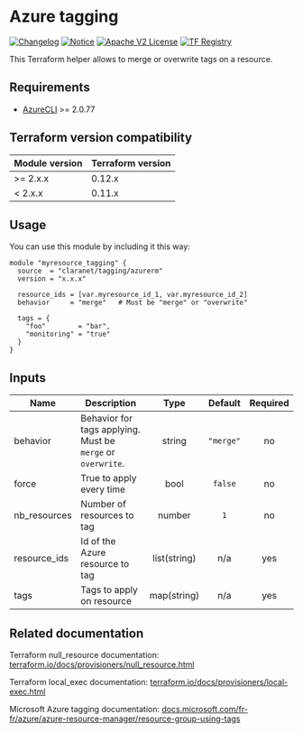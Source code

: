 # Azure tagging
[![Changelog](https://img.shields.io/badge/changelog-release-green.svg)](CHANGELOG.md) [![Notice](https://img.shields.io/badge/notice-copyright-yellow.svg)](NOTICE) [![Apache V2 License](https://img.shields.io/badge/license-Apache%20V2-orange.svg)](LICENSE) [![TF Registry](https://img.shields.io/badge/terraform-registry-blue.svg)](https://registry.terraform.io/modules/claranet/tagging/azurerm/)


This Terraform helper allows to merge or overwrite tags on a resource.

## Requirements

  * [AzureCLI](https://docs.microsoft.com/fr-fr/cli/azure/?view=azure-cli-latest) >= 2.0.77

## Terraform version compatibility

| Module version | Terraform version |
|----------------|-------------------|
| >= 2.x.x       | 0.12.x            |
| < 2.x.x        | 0.11.x            |


## Usage

You can use this module by including it this way:
```
module "myresource_tagging" {
  source  = "claranet/tagging/azurerm"
  version = "x.x.x"

  resource_ids = [var.myresource_id_1, var.myresource_id_2]
  behavior     = "merge"   # Must be "merge" or "overwrite"
  
  tags = {
    "foo"        = "bar",
    "monitoring" = "true"
  }
}
```

## Inputs

| Name | Description | Type | Default | Required |
|------|-------------|:----:|:-----:|:-----:|
| behavior | Behavior for tags applying. Must be `merge` or `overwrite`. | string | `"merge"` | no |
| force | True to apply every time | bool | `false` | no |
| nb\_resources | Number of resources to tag | number | `1` | no |
| resource\_ids | Id of the Azure resource to tag | list(string) | n/a | yes |
| tags | Tags to apply on resource | map(string) | n/a | yes |


## Related documentation

Terraform null_resource documentation: [terraform.io/docs/provisioners/null_resource.html](https://www.terraform.io/docs/provisioners/null_resource.html)

Terraform local_exec documentation: [terraform.io/docs/provisioners/local-exec.html](https://www.terraform.io/docs/provisioners/local-exec.html)

Microsoft Azure tagging documentation: [docs.microsoft.com/fr-fr/azure/azure-resource-manager/resource-group-using-tags](https://docs.microsoft.com/fr-fr/azure/azure-resource-manager/resource-group-using-tags)